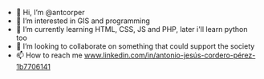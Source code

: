 - 👋 Hi, I’m @antcorper
- 👀 I’m interested in GIS and programming
- 🌱 I’m currently learning HTML, CSS, JS and PHP, later i'll learn python too
- 💞️ I’m looking to collaborate on something that could support the society
- 📫 How to reach me www.linkedin.com/in/antonio-jesús-cordero-pérez-1b7706141

<!---
antcorper/antcorper is a ✨ special ✨ repository because its `README.md` (this file) appears on your GitHub profile.
You can click the Preview link to take a look at your changes.
--->
